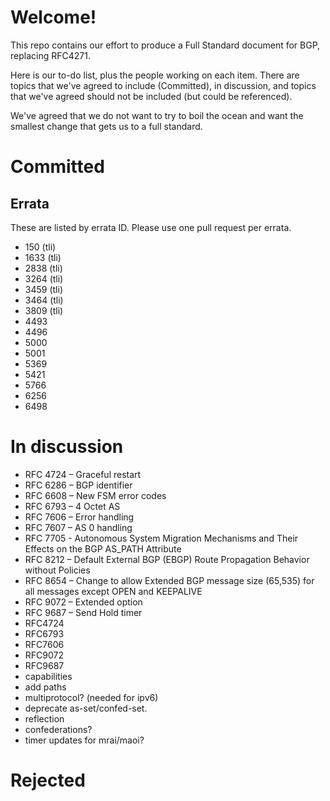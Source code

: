 # Welcome!

This repo contains our effort to produce a Full Standard document for BGP, replacing RFC4271.

Here is our to-do list, plus the people working on each item. 
There are topics that we've agreed to include (Committed), in discussion, 
and topics that we've agreed should not be included (but could be referenced).

We've agreed that we do not want to try to boil the ocean and want the smallest change that gets us to a full standard.

# Committed
## Errata
These are listed by errata ID.  Please use one pull request per errata.
- 150 (tli)
- 1633 (tli)
- 2838 (tli)
- 3264 (tli)
- 3459 (tli)
- 3464 (tli)
- 3809 (tli)
- 4493
- 4496
- 5000
- 5001
- 5369
- 5421
- 5766
- 6256
- 6498


# In discussion
- RFC 4724 – Graceful restart
- RFC 6286 – BGP identifier
- RFC 6608 – New FSM error codes
- RFC 6793 – 4 Octet AS
- RFC 7606 – Error handling
- RFC 7607 – AS 0 handling
- RFC 7705 - Autonomous System Migration Mechanisms and Their Effects on the BGP AS_PATH Attribute
- RFC 8212 – Default External BGP (EBGP) Route Propagation Behavior without Policies
- RFC 8654 – Change to allow Extended BGP message size (65,535) for all messages except OPEN and KEEPALIVE
- RFC 9072 – Extended option
- RFC 9687 – Send Hold timer
- RFC4724
- RFC6793
- RFC7606
- RFC9072
- RFC9687
- capabilities
- add paths
- multiprotocol? (needed for ipv6)
- deprecate as-set/confed-set.
- reflection
- confederations? 
- timer updates for mrai/maoi?

# Rejected
